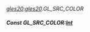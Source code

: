 _[gles20](../../modules/gles20/gles20-module.md):[gles20](../../modules/gles20/gles20-module.md).GL\_SRC\_COLOR_
##### Const GL\_SRC\_COLOR:[Int](../../modules/wonkey/wonkey-types-int.md)
